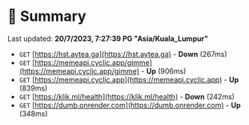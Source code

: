 # 📖 Summary
Last updated: **20/7/2023, 7:27:39 PG "Asia/Kuala_Lumpur"**

- `GET` [https://hst.aytea.ga](https://hst.aytea.ga) - **Down** (267ms)
- `GET` [https://memeapi.cyclic.app/gimme](https://memeapi.cyclic.app/gimme) - **Up** (906ms)
- `GET` [https://memeapi.cyclic.app](https://memeapi.cyclic.app) - **Up** (839ms)
- `GET` [https://klik.ml/health](https://klik.ml/health) - **Down** (242ms)
- `GET` [https://dumb.onrender.com](https://dumb.onrender.com) - **Up** (348ms)

